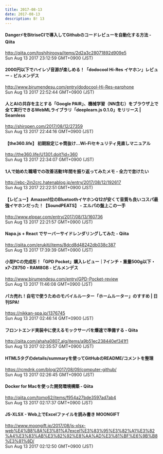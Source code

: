 ```yaml
---
title: 2017-08-13
date: 2017-08-13
description: B! 13
---
```


#### Danger⚡️をBitriseCIで導入してGithubのコードレビューを自動化する方法 - Qiita
http://qiita.com/toshihirooya/items/2d2a3c28071892d909e5<br>
Sun Aug 13 2017 23:12:59 GMT+0900 (JST)<br>


#### 2000円以下でハイレゾ音源が楽しめる！「dodocool Hi-Res イヤホン」レビュー - ビルメンデス
http://www.birumendesu.com/entry/dodocool-Hi-Res-earphone<br>
Sun Aug 13 2017 22:52:44 GMT+0900 (JST)<br>


#### 人とAIの共存を主とする「Google PAIR」、機械学習（NN含む）をブラウザ上で全て実行できるWebMLライブラリ「deeplearn.js 0.1.0」をリリース | Seamless
http://shiropen.com/2017/08/12/27359<br>
Sun Aug 13 2017 22:44:16 GMT+0900 (JST)<br>


#### 【the360.life】 初期設定じゃ筒抜け…Wi-Fiセキュリティ見直しマニュアル
http://the360.life/U1301.doit?id=360<br>
Sun Aug 13 2017 22:34:07 GMT+0900 (JST)<br>


#### 1人で始めた職場での改善活動1年間を振り返ってみたメモ - 全力で怠けたい
http://ebc-2in2crc.hatenablog.jp/entry/2017/08/12/192617<br>
Sun Aug 13 2017 22:22:51 GMT+0900 (JST)<br>


#### 【レビュー】Amazon1位のBluetoothイヤホンQ12が安くて音質も良いコスパ最強イヤホンだった！【SoundPEATS】 - エルパの盤上この一手
http://www.elppar.com/entry/2017/08/13/160736<br>
Sun Aug 13 2017 22:21:57 GMT+0900 (JST)<br>


#### Napa.js + React でサーバーサイドレンダリングしてみた - Qiita
http://qiita.com/erukiti/items/8dcd8d48242db038c387<br>
Sun Aug 13 2017 17:39:39 GMT+0900 (JST)<br>


#### 小型PCの完成形！「GPD Pocket」購入レビュー｜7インチ・重量500g以下・x7-Z8750・RAM8GB - ビルメンデス
http://www.birumendesu.com/entry/GPD-Pocket-review<br>
Sun Aug 13 2017 11:46:08 GMT+0900 (JST)<br>


####             バカ売れ！自宅で使うためのモバイルルーター「ホームルーター」のすすめ | 日刊SPA!        
https://nikkan-spa.jp/1376745<br>
Sun Aug 13 2017 02:46:14 GMT+0900 (JST)<br>


#### フロントエンド実装中に使えるモックサーバを爆速で準備する - Qiita
http://qiita.com/ahaha0807_alg/items/a9b51ec238440ef341f1<br>
Sun Aug 13 2017 02:35:57 GMT+0900 (JST)<br>


#### HTML5タグのdetails/summaryを使ってGitHubのREADME/コメントを整理
https://rcmdnk.com/blog/2017/08/09/computer-github/<br>
Sun Aug 13 2017 02:26:45 GMT+0900 (JST)<br>


#### Docker for Macを使った開発環境構築 - Qiita
http://qiita.com/tomo62/items/f954a27bde3597ad7ab4<br>
Sun Aug 13 2017 02:17:37 GMT+0900 (JST)<br>


#### JS-XLSX - Web上でExcelファイルを読み書き MOONGIFT
http://www.moongift.jp/2017/08/js-xlsx-web%E4%B8%8A%E3%81%A7excel%E3%83%95%E3%82%A1%E3%82%A4%E3%83%AB%E3%82%92%E8%AA%AD%E3%81%BF%E6%9B%B8%E3%81%8D/<br>
Sun Aug 13 2017 02:12:50 GMT+0900 (JST)<br>


